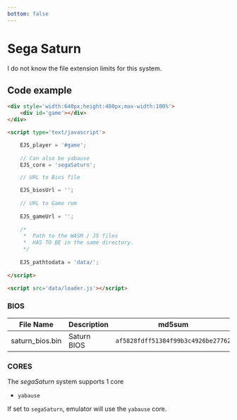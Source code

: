 ```yaml
---
bottom: false
---
```

# Sega Saturn

I do not know the file extension limits for this system.

## Code example

```html
<div style='width:640px;height:480px;max-width:100%'>
    <div id='game'></div>
</div>

<script type='text/javascript'>

    EJS_player = '#game';
    
    // Can also be yabause
    EJS_core = 'segaSaturn';

    // URL to Bios file

    EJS_biosUrl = '';
    
    // URL to Game rom
     
    EJS_gameUrl = '';
    
    /*
     *  Path to the WASM / JS files
     *  HAS TO BE in the same directory.
     */
    
    EJS_pathtodata = 'data/';
    
</script>

<script src='data/loader.js'></script>
```

### BIOS

|  File Name  |  Description  |    md5sum   |
| ----------- | ------------- | ----------- |
| saturn_bios.bin | Saturn BIOS | `af5828fdff51384f99b3c4926be27762`

### CORES

The *segaSaturn* system supports 1 core
- `yabause`

If set to `segaSaturn`, emulator will use the `yabause` core.
